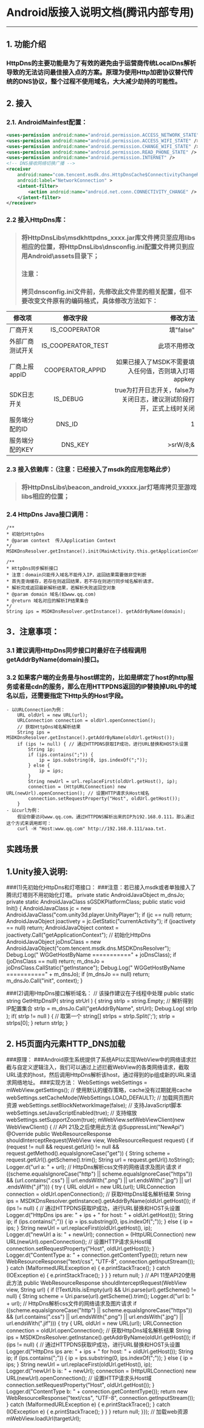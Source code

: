 # Android版接入说明文档(腾讯内部专用) #
----

## 1. 功能介绍
### HttpDns的主要功能是为了有效的避免由于运营商传统LocalDns解析导致的无法访问最佳接入点的方案。原理为使用Http加密协议替代传统的DNS协议，整个过程不使用域名，大大减少劫持的可能性。

## 2. 接入
### 2.1. AndroidMainfest配置：
```xml
<uses-permission android:name="android.permission.ACCESS_NETWORK_STATE" />
<uses-permission android:name="android.permission.ACCESS_WIFI_STATE" />
<uses-permission android:name="android.permission.CHANGE_WIFI_STATE" />
<uses-permission android:name="android.permission.READ_PHONE_STATE" />
<uses-permission android:name="android.permission.INTERNET" />
<!-- DNS接收网络切换广播 -->
<receiver
    android:name="com.tencent.msdk.dns.HttpDnsCache$ConnectivityChangeReceiver"
    android:label="NetworkConnection" >
    <intent-filter>
        <action android:name="android.net.conn.CONNECTIVITY_CHANGE" />
    </intent-filter>
</receiver>
```
>###
> ### 

### 2.2 接入HttpDns库：
> ### 将HttpDnsLibs\msdkhttpdns_xxxx.jar库文件拷贝至应用libs相应的位置，将HttpDnsLibs\dnsconfig.ini配置文件拷贝到应用Android\assets目录下；
> ### 注意：
> ### 拷贝dnsconfig.ini文件前，先修改此文件里的相关配置，但不要改变文件原有的编码格式，具体修改方法如下：

| 修改项          | 修改字段          |  修改方法   |
|  ------------- |  :-------------:  |  --------:  |
| 厂商开关        | IS_COOPERATOR     | 填"false" |
| 外部厂商测试开关 | IS_COOPERATOR_TEST| 此项不用修改 |
| 厂商上报appID   | COOPERATOR_APPID  | 如果已接入了MSDK不需要填入任何值，否则填入灯塔appkey |
| SDK日志开关     | IS_DEBUG          | true为打开日志开关，false为关闭日志，建议测试阶段打开，正式上线时关闭 |
| 服务端分配的ID  | DNS_ID            | 1 |
| 服务端分配的KEY | DNS_KEY           | >srW/8;& |

### 2.3 接入依赖库：（注意：已经接入了msdk的应用忽略此步）
> ### 将HttpDnsLibs\beacon_android_vxxxx.jar灯塔库拷贝至游戏libs相应的位置；

### 2.4 HttpDns Java接口调用：
	/**
	* 初始化HttpDns
	* @param context  传入Application Context
	*/
	MSDKDnsResolver.getInstance().init(MainActivity.this.getApplicationContext()); 

	/**
	* HttpDns同步解析接口
	* 注意：domain只能传入域名不能传入IP，返回结果需要做非空判断
	* 首先查询缓存，若存在则返回结果，若不存在则进行同步域名解析请求，
	* 解析完成返回最新解析结果，若解析失败返回空对象
	* @param domain 域名(如www.qq.com)
	* @return 域名对应的解析IP结果集合
	*/
	String ips = MSDKDnsResolver.getInstance(). getAddrByName(domain);

## 3．注意事项：
### 3.1 建议调用HttpDns同步接口时最好在子线程调用getAddrByName(domain)接口。
### 3.2 如果客户端的业务是与host绑定的，比如是绑定了host的http服务或者是cdn的服务，那么在用HTTPDNS返回的IP替换掉URL中的域名以后，还需要指定下Http头的Host字段。
	- 以URLConnection为例： 
		URL oldUrl = new URL(url); 
        URLConnection connection = oldUrl.openConnection(); 
        // 获取HttpDns域名解析结果 
        String ips = MSDKDnsResolver.getInstance().getAddrByName(oldUrl.getHost()); 
        if (ips != null) { // 通过HTTPDNS获取IP成功，进行URL替换和HOST头设置 
            String ip; 
            if (ips.contains(";")) { 
                ip = ips.substring(0, ips.indexOf(";")); 
            } else { 
                ip = ips; 
            } 
            String newUrl = url.replaceFirst(oldUrl.getHost(), ip); 
            connection = (HttpURLConnection) new URL(newUrl).openConnection(); // 设置HTTP请求头Host域名 
            connection.setRequestProperty("Host", oldUrl.getHost()); 
        } 
	- 以curl为例：
		假设你要访问www.qq.com，通过HTTPDNS解析出来的IP为192.168.0.111，那么通过这个方式来调用即可： 
		curl -H "Host:www.qq.com" http://192.168.0.111/aaa.txt.


## 实践场景
## 1.Unity接入说明:
###(1)先初始化HttpDns和灯塔接口：
###注意：若已接入msdk或者单独接入了腾讯灯塔则不用初始化灯塔。
	private static AndroidJavaObject m_dnsJo;
	private static AndroidJavaClass sGSDKPlatformClass;
	public static void Init() {
		AndroidJavaClass jc = new AndroidJavaClass("com.unity3d.player.UnityPlayer");
		if (jc == null)
			return;	
		AndroidJavaObject joactivety = jc.GetStatic<AndroidJavaObject>("currentActivity");
		if (joactivety == null)
			return;
		AndroidJavaObject context = joactivety.Call<AndroidJavaObject>("getApplicationContext");
		// 初始化HttpDns
		AndroidJavaObject joDnsClass = new AndroidJavaObject("com.tencent.msdk.dns.MSDKDnsResolver");
		Debug.Log(" WGGetHostByName ===========" + joDnsClass);
		if (joDnsClass == null)
			return;
		m_dnsJo = joDnsClass.CallStatic<AndroidJavaObject>("getInstance");
			Debug.Log(" WGGetHostByName ===========" + m_dnsJo);
		if (m_dnsJo == null)
			return;
		m_dnsJo.Call("init", context);
	}

###(2)调用HttpDns接口解析域名：
	// 该操作建议在子线程中处理
	public static string GetHttpDnsIP( string strUrl ) {
		string strIp = string.Empty;
		// 解析得到IP配置集合
		strIp = m_dnsJo.Call<string>("getAddrByName", strUrl);
		Debug.Log( strIp );
		if( strIp != null )
		{
			// 取第一个
		string[] strIps = strIp.Split(';');
		strIp = strIps[0];
		}
		return strIp;
	}




## 2. H5页面内元素HTTP_DNS加载
###原理：
###Android原生系统提供了系统API以实现WebView中的网络请求拦截与自定义逻辑注入，我们可以通过上述拦截WebView的各类网络请求，截取URL请求的host，然后调用HttpDns解析该host，通过得到的ip组成新的URL来请求网络地址。
###实现方法：
	WebSettings webSettings = mWebView.getSettings(); 
	// 使用默认的缓存策略，cache没有过期就用cache 
	webSettings.setCacheMode(WebSettings.LOAD_DEFAULT); 
	// 加载网页图片资源 
	webSettings.setBlockNetworkImage(false); 
	// 支持JavaScript脚本 
	webSettings.setJavaScriptEnabled(true); 
	// 支持缩放 
	webSettings.setSupportZoom(true); 
	mWebView.setWebViewClient(new WebViewClient() { 
	// API 21及之后使用此方法 
	@SuppressLint("NewApi") 
	@Override 
	public WebResourceResponse shouldInterceptRequest(WebView view, WebResourceRequest request) { 
		if (request != null && request.getUrl() != null && request.getMethod().equalsIgnoreCase("get")) { 
			String scheme = request.getUrl().getScheme().trim(); 
			String url = request.getUrl().toString(); 
			Logger.d("url a: " + url); 
			// HttpDns解析css文件的网络请求及图片请求 
			if ((scheme.equalsIgnoreCase("http") || scheme.equalsIgnoreCase("https")) 
			&& (url.contains(".css") || url.endsWith(".png") || url.endsWith(".jpg") || url .endsWith(".jif"))) { 
			try { 
				URL oldUrl = new URL(url); 
				URLConnection connection = oldUrl.openConnection(); 
				// 获取HttpDns域名解析结果 
				String ips = MSDKDnsResolver.getInstance().getAddrByName(oldUrl.getHost()); 
				if (ips != null) { // 通过HTTPDNS获取IP成功，进行URL替换和HOST头设置 
					Logger.d("HttpDns ips are: " + ips + " for host: " + oldUrl.getHost()); 
					String ip; 
					if (ips.contains(";")) { 
						ip = ips.substring(0, ips.indexOf(";")); 
					} else { 
						ip = ips; 
					} 
					String newUrl = url.replaceFirst(oldUrl.getHost(), ip); 
					Logger.d("newUrl a is: " + newUrl); 
					connection = (HttpURLConnection) new URL(newUrl).openConnection(); // 设置HTTP请求头Host域 
					connection.setRequestProperty("Host", oldUrl.getHost()); 
				} 
				Logger.d("ContentType a: " + connection.getContentType()); 
				return new WebResourceResponse("text/css", "UTF-8", connection.getInputStream()); 
			} catch (MalformedURLException e) { 
				e.printStackTrace(); 
			} catch (IOException e) { 
				e.printStackTrace(); 
			} 
		} 
		} 
		return null; 
	} 
	// API 11至API20使用此方法 
	public WebResourceResponse shouldInterceptRequest(WebView view, String url) { 
	if (!TextUtils.isEmpty(url) && Uri.parse(url).getScheme() != null) { 
	String scheme = Uri.parse(url).getScheme().trim(); 
	Logger.d("url b: " + url); 
	// HttpDns解析css文件的网络请求及图片请求 
	if ((scheme.equalsIgnoreCase("http") || scheme.equalsIgnoreCase("https")) 
	&& (url.contains(".css") || url.endsWith(".png") || url.endsWith(".jpg") || url.endsWith(".jif"))) { 
		try { 
			URL oldUrl = new URL(url); 
			URLConnection connection = oldUrl.openConnection(); 
			// 获取HttpDns域名解析结果 
			String ips = MSDKDnsResolver.getInstance().getAddrByName(oldUrl.getHost()); 
			if (ips != null) { 
				// 通过HTTPDNS获取IP成功，进行URL替换和HOST头设置 
				Logger.d("HttpDns ips are: " + ips + " for host: " + oldUrl.getHost()); 
				String ip; 
				if (ips.contains(";")) { 
					ip = ips.substring(0, ips.indexOf(";")); 
				} else { 
					ip = ips; 
				} 
				String newUrl = url.replaceFirst(oldUrl.getHost(), ip); 
				Logger.d("newUrl b is: " + newUrl); 
				connection = (HttpURLConnection) new URL(newUrl).openConnection(); 
				// 设置HTTP请求头Host域 
				connection.setRequestProperty("Host", oldUrl.getHost()); 
			} 
			Logger.d("ContentType b: " + connection.getContentType()); 
			return new WebResourceResponse("text/css", "UTF-8", connection.getInputStream()); 
		} catch (MalformedURLException e) { 
			e.printStackTrace(); 
		} catch (IOException e) { 
			e.printStackTrace(); 
		} 
	} 
	} 
	return null; 
	}}); 
	// 加载web资源 
	mWebView.loadUrl(targetUrl); 